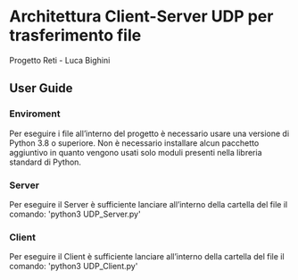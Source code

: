 # Architettura Client-Server UDP per trasferimento file
 Progetto Reti - Luca Bighini
## User Guide
### Enviroment
Per eseguire i file all’interno del progetto è necessario usare una versione di Python 3.8 o superiore.
Non è necessario installare alcun pacchetto aggiuntivo in quanto vengono usati solo moduli presenti nella libreria standard di Python.
### Server
Per eseguire il Server è sufficiente lanciare all’interno della cartella del file il comando:
'python3 UDP_Server.py'
### Client
Per eseguire il Client è sufficiente lanciare all’interno della cartella del file il comando:
'python3 UDP_Client.py'
